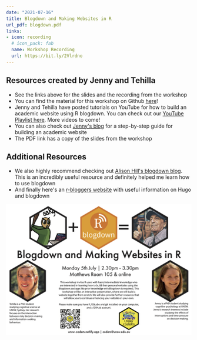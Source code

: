```yaml
---
date: "2021-07-16"
title: Blogdown and Making Websites in R
url_pdf: blogdown.pdf
links:
- icon: recording
  # icon_pack: fab
  name: Workshop Recording 
  url: https://bit.ly/2Vlrdno
---
```


## Resources created by Jenny and Tehilla  
- See the links above for the slides and the recording from the workshop
- You can find the material for this workshop on Github [here](https://github.com/UNSW-codeRs/Blogdown-Workshop)!
- Jenny and Tehilla have posted tutorials on YouTube for how to build an academic website using R blogdown. You can check out our [YouTube Playlist here](https://www.youtube.com/playlist?list=PLpZT7JPM8_GbPiX4ibrP7ogl7GyEofZMj). More videos to come! 
- You can also check out [Jenny's blog](https://jennysloane.netlify.app/project/blogdown/) for a step-by-step guide for building an academic website
- The PDF link has a copy of the slides from the workshop
   
## Additional Resources
- We also highly recommend checking out [Alison Hill's blogdown blog](https://alison.rbind.io/blog/2020-12-new-year-new-blogdown/). This is an incredibly useful resource and definitely helped me learn how to use blogdown
- And finally here's an [r-bloggers website](https://www.r-bloggers.com/2020/02/what-to-know-before-you-adopt-hugo-blogdown/) with useful information on Hugo and blogdown

<img src="blogdown.png" width=1450 style = "margin-left: 0px; margin-right: 0px; float:right;" >


